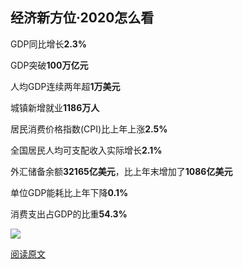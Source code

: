 ## 经济新方位·2020怎么看

GDP同比增长**2.3%**

GDP突破**100万亿元**

人均GDP连续两年超**1万美元**

城镇新增就业**1186万人**

居民消费价格指数(CPI)比上年上涨**2.5%**

全国居民人均可支配收入实际增长**2.1%**

外汇储备余额**32165亿美元**，比上年末增加了**1086亿美元**

单位GDP能耗比上年下降**0.1%**

消费支出占GDP的比重**54.3%**

![](https://ftp.bmp.ovh/imgs/2021/01/707eb3e148da9d57.jpg)

[阅读原文](http://m2.people.cn/news/toutiao.html?s=MV8wXzE0Njk0MDM2XzQwODFfMTYxMTAwOTAxNw==&tt_from=weixin&tt_group_id=6919234187018895880&tt_from=weixin&utm_campaign=client_share&wxshare_count=1&timestamp=1611106155&app=news_article&utm_source=weixin&utm_medium=toutiao_android&use_new_style=1&req_id=2021012009291501014413113401EBEC48&share_token=ee0d89b8-8baf-4c2a-9b8e-c4c3694e1553&group_id=6919234187018895880)

